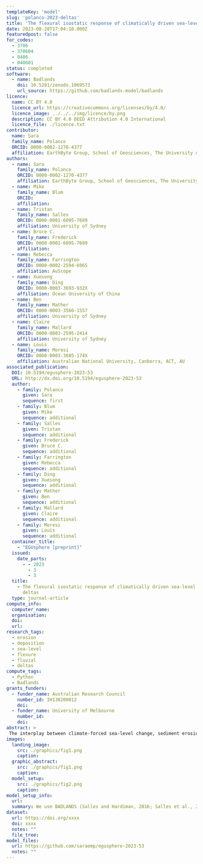 ```yaml
---
templateKey: 'model'
slug: 'polanco-2023-deltas'
title: 'The flexural isostatic response of climatically driven sea-level changes  on continental-scale deltas'
date: 2023-08-28T17:04:10.000Z
featuredpost: false
for_codes:
  - 3706
  - 370604
  - 0406
  - 040601
status: completed
software:
  - name: Badlands
    doi: 10.5281/zenodo.1069573
    url_source: https://github.com/badlands-model/badlands
licence:
  name: CC BY 4.0
  licence_url: https://creativecommons.org/licenses/by/4.0/
  licence_image: ../../../img/licence/by.png
  description: CC BY 4.0 DEED Attribution 4.0 International
  licence_file: ./licence.txt
contributor:
  name: Sara
  family_name: Polanco
  ORCID: 0000-0002-1270-4377
  affiliation: EarthByte Group, School of Geosciences, The University of Sydney
authors:
  - name: Sara
    family_name: Polanco
    ORCID: 0000-0002-1270-4377
    affiliation: EarthByte Group, School of Geosciences, The University of Sydney
  - name: Mike
    family_name: Blum
    ORCID:
    affiliation:
  - name: Tristan
    family_name: Salles
    ORCID: 0000-0001-6095-7689
    affiliation: University of Sydney
  - name: Bruce C.
    family_name: Frederick
    ORCID: 0000-0001-6095-7689
    affiliation:
  - name: Rebecca
    family_name: Farrington
    ORCID: 0000-0002-2594-6965
    affiliation: AuScope
  - name: Xuesong
    family_name: Ding
    ORCID: 0000-0003-3693-932X
    affiliation: Ocean University of China
  - name: Ben
    family_name: Mather
    ORCID: 0000-0003-3566-1557
    affiliation: University of Sydney
  - name: Claire
    family_name: Mallard
    ORCID: 0000-0003-2595-2414
    affiliation: University of Sydney
  - name: Louis
    family_name: Moresi
    ORCID: 0000-0003-3685-174X
    affiliation: Australian National University, Canberra, ACT, AU
associated_publication:
  DOI: 10.5194/egusphere-2023-53
  URL: http://dx.doi.org/10.5194/egusphere-2023-53
  author:
    - family: Polanco
      given: Sara
      sequence: first
    - family: Blum
      given: Mike
      sequence: additional
    - family: Salles
      given: Tristan
      sequence: additional
    - family: Frederick
      given: Bruce C.
      sequence: additional
    - family: Farrington
      given: Rebecca
      sequence: additional
    - family: Ding
      given: Xuesong
      sequence: additional
    - family: Mather
      given: Ben
      sequence: additional
    - family: Mallard
      given: Claire
      sequence: additional
    - family: Moresi
      given: Louis
      sequence: additional
  container_title:
    - "EGUsphere [preprint]"
  issued:
    date_parts:
      - - 2023
        - 3
        - 3
  title:
    - The flexural isostatic response of climatically driven sea-level changes on continental-scale
      deltas
  type: journal-article
compute_info:
  computer_name:
  organisation:
  doi:
  url:
research_tags:
  - erosion
  - deposition
  - sea-level
  - flexure
  - fluvial
  - deltas
compute_tags:
  - Python
  - Badlands
grants_funders:
  - funder_name: Australian Research Council
    number_id: IH130200012
    doi:
  - funder_name: University of Melbourne
    number_id:
    doi:
abstract: >
 The interplay between climate-forced sea-level change, sediment erosion and deposition, and flexural adjustments in deep time on passive margin deltas remains poorly understood. We performed a series of conceptual simulations to investigate flexural isostatic responses to high-frequency fluctuations in water and sediment load associated with climatically driven sea-level changes. We model a large drainage basin that discharges to a continental margin to generate a deltaic depocenter, then prescribe synthetic and climatic-driven sea-level curves of different frequencies to assess flexural response. Results show that flexural isostatic adjustments are bidirectional over 100-1000 kyr timescales and are in sync with the magnitude, frequency, and direction of sea-level fluctuations, and that isostatic adjustments play an important role in driving along-strike and cross-shelf river-mouth migration and sediment accumulation. Our findings demonstrate that climate-forced sea-level changes produce a feedback mechanism that results in self-sustaining creation of accommodation into which sediment is deposited and plays a major role in delta morphology and stratigraphic architecture.
images:
  landing_image:
    src: ./graphics/fig1.png
    caption:
  graphic_abstract:
    src: ./graphics/fig1.png
    caption:
  model_setup:
    src: ./graphics/fig2.png
    caption:
model_setup_info:
  url:
  summary: We use BADLANDS (Salles and Hardiman, 2016; Salles et al., 2018) to explore how the interplay between climate-forced sea-level change, erosion/deposition and flexural adjustments in deep time can impact the morphology, architecture and stratigraphic evolution of continental scale deltaic depocenters. BADLANDS links landscape and basin dynamics through simulation of erosion, landscape evolution, and sedimentation. The flexural isostatic response of changes in water and sediment load is calculated using a two-way coupling between BADLANDS and gFlex. The initial configuration of the modeling domain resembles the topography of a natural source-to-sink system with 3400 m elevation in the headwaters, a length of 4500 km, a downstream-decreasing fluvial channel slope, and successive inflections in gradient associated with the coastal-plain to continental shelf and shelf to slope transitions. S1). To ensure that our simulated drainage basin produces a point-source for sediment input to the marine domain we imposed a longitudinal topographic low in the middle of the model. The three-dimensional spatial mesh size and temporal resolution were chosen to adequately reproduce the first-order geomorphological and architectural evolution of deltaic systems. Details about boundary conditions and input parameters used in modeling simulations can be found in Table 1 of Polanco, et al., 2022, and the data repository.
dataset:
  url: https://doi.org/xxxx
  doi: xxxx
  notes: ""
  file_tree:
model_files:
  url: https://github.com/saraemp/egusphere-2023-53
  notes: ""
---
```

